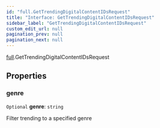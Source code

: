 ```yaml
---
id: "full.GetTrendingDigitalContentIDsRequest"
title: "Interface: GetTrendingDigitalContentIDsRequest"
sidebar_label: "GetTrendingDigitalContentIDsRequest"
custom_edit_url: null
pagination_prev: null
pagination_next: null
---
```


[full](../namespaces/full.md).GetTrendingDigitalContentIDsRequest

## Properties

### genre

 `Optional` **genre**: `string`

Filter trending to a specified genre
